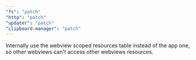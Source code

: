 ```yaml
---
"fs": "patch"
"http": "patch"
"updater": "patch"
"clipboard-manager": "patch"
---
```


Internally use the webview scoped resources table instead of the app one, so other webviews can't access other webviews resources.
